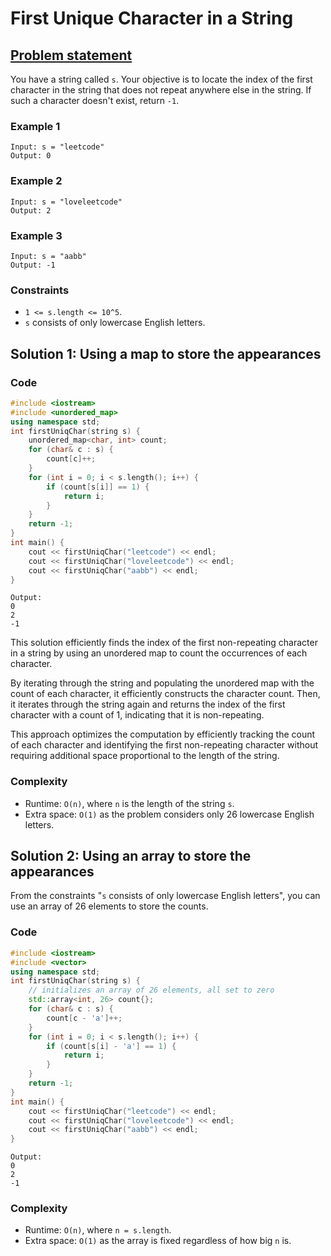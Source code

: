 # First Unique Character in a String

## [Problem statement](https://leetcode.com/problems/first-unique-character-in-a-string/)

You have a string called `s`. Your objective is to locate the index of the first character in the string that does not repeat anywhere else in the string. If such a character doesn't exist, return `-1`.

### Example 1
```text
Input: s = "leetcode"
Output: 0
```

### Example 2
```text
Input: s = "loveleetcode"
Output: 2
```

### Example 3
```text
Input: s = "aabb"
Output: -1
``` 

### Constraints

* `1 <= s.length <= 10^5`.
* `s` consists of only lowercase English letters.

## Solution 1: Using a map to store the appearances

### Code
```cpp
#include <iostream>
#include <unordered_map>
using namespace std;
int firstUniqChar(string s) {
    unordered_map<char, int> count;
    for (char& c : s) {
        count[c]++;
    }
    for (int i = 0; i < s.length(); i++) {
        if (count[s[i]] == 1) {
            return i;
        }
    }
    return -1;
}
int main() {
    cout << firstUniqChar("leetcode") << endl;
    cout << firstUniqChar("loveleetcode") << endl;
    cout << firstUniqChar("aabb") << endl;
}
```
```text
Output:
0
2
-1
```

This solution efficiently finds the index of the first non-repeating character in a string by using an unordered map to count the occurrences of each character. 

By iterating through the string and populating the unordered map with the count of each character, it efficiently constructs the character count. Then, it iterates through the string again and returns the index of the first character with a count of 1, indicating that it is non-repeating. 

This approach optimizes the computation by efficiently tracking the count of each character and identifying the first non-repeating character without requiring additional space proportional to the length of the string.

### Complexity

* Runtime: `O(n)`, where `n` is the length of the string `s`.
* Extra space: `O(1)` as the problem considers only 26 lowercase English letters.

## Solution 2: Using an array to store the appearances

From the constraints "`s` consists of only lowercase English letters", you can use an array of 26 elements to store the counts.

### Code
```cpp
#include <iostream>
#include <vector>
using namespace std;
int firstUniqChar(string s) {
    // initializes an array of 26 elements, all set to zero
    std::array<int, 26> count{};
    for (char& c : s) {
        count[c - 'a']++;
    }
    for (int i = 0; i < s.length(); i++) {
        if (count[s[i] - 'a'] == 1) {
            return i;
        }
    }
    return -1;
}
int main() {
    cout << firstUniqChar("leetcode") << endl;
    cout << firstUniqChar("loveleetcode") << endl;
    cout << firstUniqChar("aabb") << endl;
}
```
```text
Output:
0
2
-1
```

### Complexity
* Runtime: `O(n)`, where `n = s.length`.
* Extra space: `O(1)` as the array is fixed regardless of how big `n` is.
